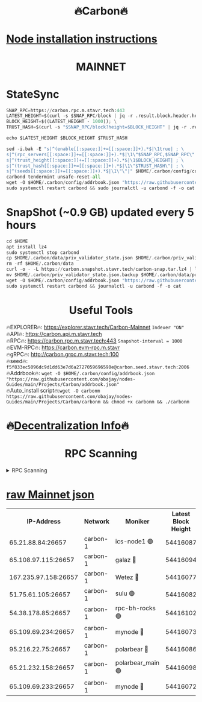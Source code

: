 <h1 align="center"> 🔥Carbon🔥</h1>

[Node installation instructions](https://github.com/obajay/nodes-Guides/tree/main/Projects/Carbon)
=
<h1 align="center"> MAINNET</h1>

# StateSync
```python
SNAP_RPC=https://carbon.rpc.m.stavr.tech:443
LATEST_HEIGHT=$(curl -s $SNAP_RPC/block | jq -r .result.block.header.height); \
BLOCK_HEIGHT=$((LATEST_HEIGHT - 1000)); \
TRUST_HASH=$(curl -s "$SNAP_RPC/block?height=$BLOCK_HEIGHT" | jq -r .result.block_id.hash)

echo $LATEST_HEIGHT $BLOCK_HEIGHT $TRUST_HASH

sed -i.bak -E "s|^(enable[[:space:]]+=[[:space:]]+).*$|\1true| ; \
s|^(rpc_servers[[:space:]]+=[[:space:]]+).*$|\1\"$SNAP_RPC,$SNAP_RPC\"| ; \
s|^(trust_height[[:space:]]+=[[:space:]]+).*$|\1$BLOCK_HEIGHT| ; \
s|^(trust_hash[[:space:]]+=[[:space:]]+).*$|\1\"$TRUST_HASH\"| ; \
s|^(seeds[[:space:]]+=[[:space:]]+).*$|\1\"\"|" $HOME/.carbon/config/config.toml
carbond tendermint unsafe-reset-all
wget -O $HOME/.carbon/config/addrbook.json "https://raw.githubusercontent.com/obajay/nodes-Guides/main/Projects/Carbon/addrbook.json"
sudo systemctl restart carbond && sudo journalctl -u carbond -f -o cat
```
# SnapShot (~0.9 GB) updated every 5 hours
```python
cd $HOME
apt install lz4
sudo systemctl stop carbond
cp $HOME/.carbon/data/priv_validator_state.json $HOME/.carbon/priv_validator_state.json.backup
rm -rf $HOME/.carbon/data
curl -o - -L https://carbon.snapshot.stavr.tech/carbon-snap.tar.lz4 | lz4 -c -d - | tar -x -C $HOME/.carbon --strip-components 2
mv $HOME/.carbon/priv_validator_state.json.backup $HOME/.carbon/data/priv_validator_state.json
wget -O $HOME/.carbon/config/addrbook.json "https://raw.githubusercontent.com/obajay/nodes-Guides/main/Projects/Carbon/addrbook.json"
sudo systemctl restart carbond && journalctl -u carbond -f -o cat
```

 <h1 align="center"> Useful Tools</h1>

🔥EXPLORER🔥:     https://explorer.stavr.tech/Carbon-Mainnet        `Indexer "ON"` \
🔥API🔥:          https://carbon.api.m.stavr.tech \
🔥RPC🔥:          https://carbon.rpc.m.stavr.tech:443              `Snapshot-interval = 1000` \
🔥EVM-RPC🔥:      https://carbon.evm-rpc.m.stavr \
🔥gRPC🔥:         http://carbon.grpc.m.stavr.tech:100 \
🔥seed🔥:      `f5f833ec5096dc9d1dd63e7d6a2727059696590e@carbon.seed.stavr.tech:2006` \
🔥Addrbook🔥:  `wget -O $HOME/.carbon/config/addrbook.json "https://raw.githubusercontent.com/obajay/nodes-Guides/main/Projects/Carbon/addrbook.json"` \
🔥Auto_install script🔥:`wget -O carbonm https://raw.githubusercontent.com/obajay/nodes-Guides/main/Projects/Carbon/carbonm && chmod +x carbonm && ./carbonm`

🔥[Decentralization Info](https://github.com/obajay/StateSync-snapshots/tree/main/Projects/Carbon/Decentralization)🔥
=
<h1 align="center"> RPC Scanning</h1>

<details>
<summary>RPC Scanning</summary>

<h2 align="center"> We scan nodes in real time every 4 hours. And we provide the final result of RPC endpoints.
We cannot influence the operation of these nodes in any way. </h2>


```python
If Voting Power is higher than 0 --> then the Node is a validator of the network and may be subject to attack and be a potential threat to the chain.
```
```python
We marked such validators with a red symbol
```

</details>

[raw Mainnet json](https://rpc-check.carbonm.stavr.tech/carbonm/rpc-carbonm-result.json)
=


<table><tr><th>IP-Address</th><th>Network</th><th>Moniker</th><th>Latest Block Height</th><th>Earliest Block Height</th><th>Catching Up</th><th>Tx Index</th><th>Voting Power</th><th>Scan Time</th></tr><tr><td>65.21.88.84:26657</td><td>carbon-1</td><td>ics-node1 🟢</td><td>54416087</td><td>21164241</td><td>False</td><td>off</td><td>0</td><td>2024-03-03T12:48:38.724995605UTC</td></tr><tr><td>65.108.97.115:26657</td><td>carbon-1</td><td>galaz 🔴</td><td>54416094</td><td>47374001</td><td>False</td><td>on</td><td>10466672590</td><td>2024-03-03T12:48:51.292929848UTC</td></tr><tr><td>167.235.97.158:26657</td><td>carbon-1</td><td>Wetez 🔴</td><td>54416077</td><td>48067570</td><td>False</td><td>on</td><td>1358833591</td><td>2024-03-03T12:48:19.025147626UTC</td></tr><tr><td>51.75.61.105:26657</td><td>carbon-1</td><td>sulu 🟢</td><td>54416082</td><td>48742001</td><td>False</td><td>off</td><td>0</td><td>2024-03-03T12:48:30.000378617UTC</td></tr><tr><td>54.38.178.85:26657</td><td>carbon-1</td><td>rpc-bh-rocks 🟢</td><td>54416102</td><td>53130001</td><td>False</td><td>on</td><td>0</td><td>2024-03-03T12:49:06.113085453UTC</td></tr><tr><td>65.109.69.234:26657</td><td>carbon-1</td><td>mynode 🔴</td><td>54416073</td><td>53160001</td><td>False</td><td>off</td><td>12987482179</td><td>2024-03-03T12:48:04.308244453UTC</td></tr><tr><td>95.216.22.75:26657</td><td>carbon-1</td><td>polarbear 🔴</td><td>54416086</td><td>54283001</td><td>False</td><td>on</td><td>10237017405</td><td>2024-03-03T12:48:36.397227094UTC</td></tr><tr><td>65.21.232.158:26657</td><td>carbon-1</td><td>polarbear_main 🟢</td><td>54416098</td><td>54286001</td><td>False</td><td>off</td><td>0</td><td>2024-03-03T12:48:59.743075133UTC</td></tr><tr><td>65.109.69.233:26657</td><td>carbon-1</td><td>mynode 🔴</td><td>54416072</td><td>54380001</td><td>False</td><td>off</td><td>9292014480</td><td>2024-03-03T12:48:04.013971342UTC</td></tr></table>
